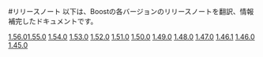 #リリースノート
以下は、Boostの各バージョンのリリースノートを翻訳、情報補完したドキュメントです。

[1.56.0](https://sites.google.com/site/boostjp/document/version/1_56_0)[1.55.0](https://sites.google.com/site/boostjp/document/version/1_55_0)
[1.54.0](https://sites.google.com/site/boostjp/document/version/1_54_0)
[1.53.0](https://sites.google.com/site/boostjp/document/version/1_53_0)
[1.52.0](https://sites.google.com/site/boostjp/document/version/1_52_0)
[1.51.0](https://sites.google.com/site/boostjp/document/version/1_51_0)
[1.50.0](https://sites.google.com/site/boostjp/document/version/1_50_0)
[1.49.0](https://sites.google.com/site/boostjp/document/version/1_49_0)
[1.48.0](https://sites.google.com/site/boostjp/document/version/1_48_0)
[1.47.0](https://sites.google.com/site/boostjp/document/version/1_47_0)
[1.46.1](https://sites.google.com/site/boostjp/document/version/1_46_1)
[1.46.0](https://sites.google.com/site/boostjp/document/version/1_46_0)
[1.45.0](https://sites.google.com/site/boostjp/document/version/1_45_0)

